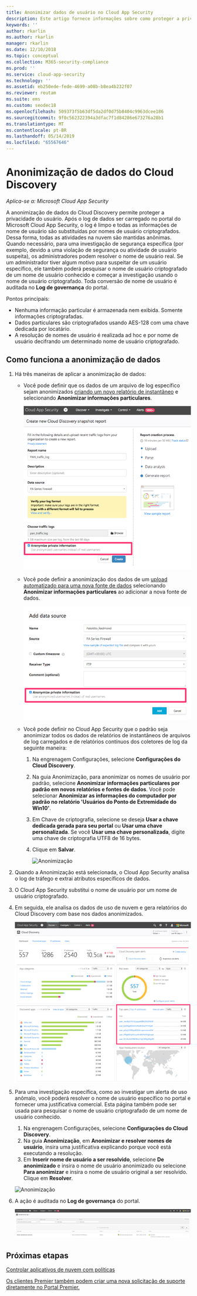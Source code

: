 ```yaml
---
title: Anonimizar dados de usuário no Cloud App Security
description: Este artigo fornece informações sobre como proteger a privacidade do usuário anonimizando os nomes de usuários nos dados do Cloud Discovery.
keywords: ''
author: rkarlin
ms.author: rkarlin
manager: rkarlin
ms.date: 12/10/2018
ms.topic: conceptual
ms.collection: M365-security-compliance
ms.prod: ''
ms.service: cloud-app-security
ms.technology: ''
ms.assetid: eb250ede-fede-4699-a08b-b8ea4b232f07
ms.reviewer: reutam
ms.suite: ems
ms.custom: seodec18
ms.openlocfilehash: 509373f5b63df5da2df0d75b8404c9963dcee186
ms.sourcegitcommit: 9f0c562322394a3dfac7f1d84286e673276a28b1
ms.translationtype: MT
ms.contentlocale: pt-BR
ms.lasthandoff: 05/14/2019
ms.locfileid: "65567646"
---
```

# <a name="cloud-discovery-data-anonymization"></a>Anonimização de dados do Cloud Discovery

*Aplica-se a: Microsoft Cloud App Security*

A anonimização de dados do Cloud Discovery permite proteger a privacidade do usuário. Após o log de dados ser carregado no portal do Microsoft Cloud App Security, o log é limpo e todas as informações de nome de usuário são substituídas por nomes de usuário criptografados. Dessa forma, todas as atividades na nuvem são mantidas anônimas. Quando necessário, para uma investigação de segurança específica (por exemplo, devido a uma violação de segurança ou atividade de usuário suspeita), os administradores podem resolver o nome de usuário real. Se um administrador tiver algum motivo para suspeitar de um usuário específico, ele também poderá pesquisar o nome de usuário criptografado de um nome de usuário conhecido e começar a investigação usando o nome de usuário criptografado. Toda conversão de nome de usuário é auditada no **Log de governança** do portal.

Pontos principais:
-   Nenhuma informação particular é armazenada nem exibida. Somente informações criptografadas.
-   Dados particulares são criptografados usando AES-128 com uma chave dedicada por locatário.
-   A resolução de nomes de usuário é realizada ad hoc e por nome de usuário decifrando um determinado nome de usuário criptografado.


## <a name="how-data-anonymization-works"></a>Como funciona a anonimização de dados

1. Há três maneiras de aplicar a anonimização de dados: 
    
   - Você pode definir que os dados de um arquivo de log específico sejam anonimizados [criando um novo relatório de instantâneo](create-snapshot-cloud-discovery-reports.md) e selecionando **Anonimizar informações particulares**.

     ![Torne anônimos dados de instantâneo](./media/anonymize-log.png)

   - Você pode definir a anonimização dos dados de um [upload automatizado para uma nova fonte de dados](configure-automatic-log-upload-for-continuous-reports.md) selecionando **Anonimizar informações particulares** ao adicionar a nova fonte de dados.  
  
     ![Torne anônimos dados de log](./media/anonymize-autolog.png)

   - Você pode definir no Cloud App Security que o padrão seja anonimizar todos os dados de relatórios de instantâneos de arquivos de log carregados e de relatórios contínuos dos coletores de log da seguinte maneira:
     
     1. Na engrenagem Configurações, selecione **Configurações do Cloud Discovery**.
     
     2. Na guia Anonimização, para anonimizar os nomes de usuário por padrão, selecione **Anonimizar informações particulares por padrão em novos relatórios e fontes de dados**. Você pode selecionar **Anonimizar as informações do computador por padrão no relatório 'Usuários do Ponto de Extremidade do Win10'**.

     3. Em Chave de criptografia, selecione se deseja **Usar a chave dedicada gerada para seu portal** ou **Usar uma chave personalizada**. Se você **Usar uma chave personalizada**, digite uma chave de criptografia UTF8 de 16 bytes.
     4. Clique em **Salvar**.
 
        ![Anonimização](./media/anonymizer1.png)
  

2. Quando a Anonimização está selecionada, o Cloud App Security analisa o log de tráfego e extrai atributos específicos de dados.
3. O Cloud App Security substitui o nome de usuário por um nome de usuário criptografado.
4. Em seguida, ele analisa os dados de uso de nuvem e gera relatórios do Cloud Discovery com base nos dados anonimizados.
 
   ![Torne anônimo o painel do Cloud Discovery](./media/anonymize-dashboard.png)
 
5. Para uma investigação específica, como ao investigar um alerta de uso anômalo, você poderá resolver o nome de usuário específico no portal e fornecer uma justificativa comercial. 
   Esta página também pode ser usada para pesquisar o nome de usuário criptografado de um nome de usuário conhecido. 

   1. Na engrenagem Configurações, selecione **Configurações do Cloud Discovery**.
   2. Na guia **Anonimização**, em **Anonimizar e resolver nomes de usuário**, insira uma justificativa explicando porque você está executando a resolução.
   3. Em **Inserir nome de usuário a ser resolvido**, selecione **De anonimizado** e insira o nome de usuário anonimizado ou selecione **Para anonimizar** e insira o nome de usuário original a ser resolvido. Clique em **Resolver**. 

   ![Anonimização](./media/anonymizer.png)

6. A ação é auditada no **Log de governança** do portal. 

    ![Anonimização](./media/anonymize-gov-log.png)




  
      
## <a name="next-steps"></a>Próximas etapas 
[Controlar aplicativos de nuvem com políticas](control-cloud-apps-with-policies.md)   

[Os clientes Premier também podem criar uma nova solicitação de suporte diretamente no Portal Premier.](https://premier.microsoft.com/)  
    
      
  
